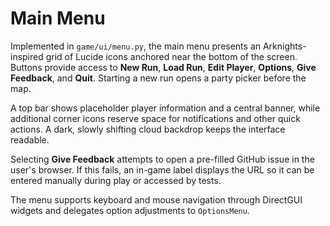 # Main Menu

Implemented in `game/ui/menu.py`, the main menu presents an Arknights-inspired grid of Lucide icons anchored near the bottom of the screen. Buttons provide access to **New Run**, **Load Run**, **Edit Player**, **Options**, **Give Feedback**, and **Quit**. Starting a new run opens a party picker before the map.

A top bar shows placeholder player information and a central banner, while additional corner icons reserve space for notifications and other quick actions. A dark, slowly shifting cloud backdrop keeps the interface readable.

Selecting **Give Feedback** attempts to open a pre-filled GitHub issue in the user's browser. If this fails, an in-game label displays the URL so it can be entered manually during play or accessed by tests.

The menu supports keyboard and mouse navigation through DirectGUI widgets and delegates option adjustments to `OptionsMenu`.
